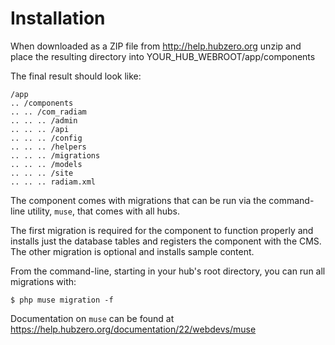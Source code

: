 
Installation
============

When downloaded as a ZIP file from http://help.hubzero.org
unzip and place the resulting directory into YOUR_HUB_WEBROOT/app/components

The final result should look like:

    /app
    .. /components
    .. .. /com_radiam
    .. .. .. /admin
    .. .. .. /api
    .. .. .. /config
    .. .. .. /helpers
    .. .. .. /migrations
    .. .. .. /models
    .. .. .. /site
    .. .. .. radiam.xml

The component comes with migrations that can be run via the command-line utility, `muse`, that
comes with all hubs.

The first migration is required for the component to function properly and installs just the
database tables and registers the component with the CMS. The other migration is optional and
installs sample content.

From the command-line, starting in your hub's root directory, you can run all migrations with:

    $ php muse migration -f

Documentation on `muse` can be found at https://help.hubzero.org/documentation/22/webdevs/muse